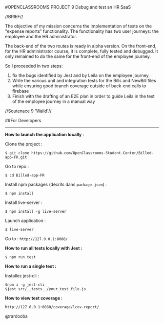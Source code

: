 #OPENCLASSROOMS PROJECT 9
Debug and test an HR SaaS

//BRIEF//

The objective of my mission concerns the implementation of tests on the "expense reports" functionality.
The functionality has two user journeys: the employee and the HR administrator.

The back-end of the two routes is ready in alpha version.
On the front-end, for the HR administrator course, it is complete, fully tested and debugged.
It only remained to do the same for the front-end of the employee journey.

So I proceeded in two steps:

1. fix the bugs identified by Jest and by Leila on the employee journey.
2. Write the various unit and integration tests for the Bills and NewBill files while ensuring good branch coverage outside of back-end calls to firebase
3. Finish with the drafting of an E2E plan in order to guide Leila in the test of the employee journey in a manual way

//Soutenace 9 'Walid'//

##For Developers

---

**How to launch the application locally** :

Clone the project :
```
$ git clone https://github.com/OpenClassrooms-Student-Center/Billed-app-FR.git
```

Go to repo :
```
$ cd Billed-app-FR
```

Install npm packages (décrits dans `package.json`) :
```
$ npm install
```

Install live-server :
```
$ npm install -g live-server
```

Launch application :
```
$ live-server
```

Go to : `http://127.0.0.1:8080/`


**How to run all tests locally with Jest :**

```
$ npm run test
```

**How to run a single test :**

Installez jest-cli :

```
$npm i -g jest-cli
$jest src/__tests__/your_test_file.js
```

**How to view test coverage :**

`http://127.0.0.1:8080/coverage/lcov-report/`


@rardooba

